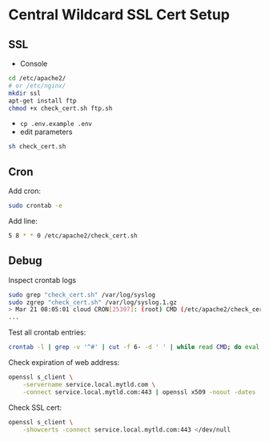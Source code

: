 # Central Wildcard SSL Cert Setup

## SSL


- Console

```sh
cd /etc/apache2/
# or /etc/nginx/
mkdir ssl
apt-get install ftp
chmod +x check_cert.sh ftp.sh
```


- `cp .env.example .env`
- edit parameters

```sh
sh check_cert.sh
```

## Cron


Add cron:
```sh
sudo crontab -e
```

Add line:
```sh
5 8 * * 0 /etc/apache2/check_cert.sh
```

## Debug

Inspect crontab logs
```sh
sudo grep "check_cert.sh" /var/log/syslog
sudo zgrep "check_cert.sh" /var/log/syslog.1.gz
> Mar 21 08:05:01 cloud CRON[25307]: (root) CMD (/etc/apache2/check_cert.sh)
...
```

Test all crontab entries:
```sh
crontab -l | grep -v '^#' | cut -f 6- -d ' ' | while read CMD; do eval $CMD; done
```

Check expiration of web address:
```sh
openssl s_client \
    -servername service.local.mytld.com \
    -connect service.local.mytld.com:443 | openssl x509 -noout -dates
```

Check SSL cert:
```sh
openssl s_client \
    -showcerts -connect service.local.mytld.com:443 </dev/null
```